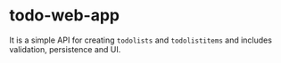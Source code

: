 # todo-web-app
It is a simple API for creating `todolists` and `todolistitems` and includes validation, persistence and UI.
